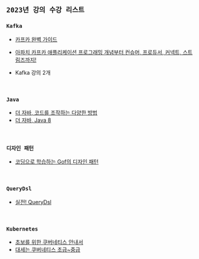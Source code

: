 ## `2023년 강의 수강 리스트`

### `Kafka`

- [카프카 완벽 가이드](https://www.inflearn.com/course/%EC%B9%B4%ED%94%84%EC%B9%B4-%EC%99%84%EB%B2%BD%EA%B0%80%EC%9D%B4%EB%93%9C-%EC%BD%94%EC%96%B4/dashboard)
- [아파치 카프카 애플리케이션 프로그래밍 개념부터 컨슈머, 프로듀서, 커넥트, 스트림즈까지!](https://www.inflearn.com/course/%EC%95%84%ED%8C%8C%EC%B9%98-%EC%B9%B4%ED%94%84%EC%B9%B4-%EC%95%A0%ED%94%8C%EB%A6%AC%EC%BC%80%EC%9D%B4%EC%85%98-%ED%94%84%EB%A1%9C%EA%B7%B8%EB%9E%98%EB%B0%8D#curriculum)

- Kafka 강의 2개

<br>

### `Java`

- [더 자바, 코드를 조작하는 다양한 방법](https://www.inflearn.com/course/the-java-code-manipulation/dashboard)
- [더 자바, Java 8](https://www.inflearn.com/course/the-java-java8/dashboard)

<br>

### `디자인 패턴`

- [코딩으로 학습하는 Gof의 디자인 패턴](https://www.inflearn.com/course/%EB%94%94%EC%9E%90%EC%9D%B8-%ED%8C%A8%ED%84%B4/dashboard)

<br>

### `QueryDsl`

- [실전! QueryDsl](https://www.inflearn.com/course/querydsl-%EC%8B%A4%EC%A0%84/dashboard)

<br>

### `Kubernetes`

- [초보를 위한 쿠버네티스 안내서](https://www.inflearn.com/course/%EC%BF%A0%EB%B2%84%EB%84%A4%ED%8B%B0%EC%8A%A4-%EC%9E%85%EB%AC%B8/dashboard)
- [대세는 쿠버네티스 초급~중급](https://www.inflearn.com/course/%EC%BF%A0%EB%B2%84%EB%84%A4%ED%8B%B0%EC%8A%A4-%EA%B8%B0%EC%B4%88/dashboard)

